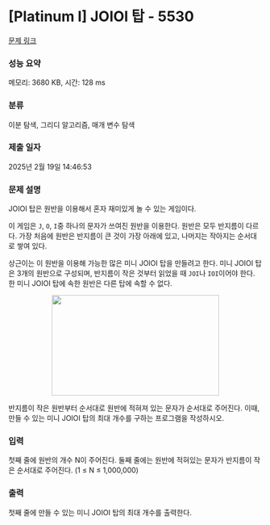 # [Platinum I] JOIOI 탑 - 5530 

[문제 링크](https://www.acmicpc.net/problem/5530) 

### 성능 요약

메모리: 3680 KB, 시간: 128 ms

### 분류

이분 탐색, 그리디 알고리즘, 매개 변수 탐색

### 제출 일자

2025년 2월 19일 14:46:53

### 문제 설명

<p>JOIOI 탑은 원반을 이용해서 혼자 재미있게 놀 수 있는 게임이다.</p>

<p>이 게임은 <code>J</code>, <code>O</code>, <code>I</code>중 하나의 문자가 쓰여진 원반을 이용한다. 원반은 모두 반지름이 다르다. 가장 처음에 원반은 반지름이 큰 것이 가장 아래에 있고, 나머지는 작아지는 순서대로 쌓여 있다.</p>

<p>상근이는 이 원반을 이용해 가능한 많은 미니 JOIOI 탑을 만들려고 한다. 미니 JOIOI 탑은 3개의 원반으로 구성되며, 반지름이 작은 것부터 읽었을 때 <code>JOI</code>나 <code>IOI</code>이어야 한다. 한 미니 JOIOI 탑에 속한 원반은 다른 탑에 속할 수 없다.</p>

<p style="text-align: center;"><img alt="" src="https://upload.acmicpc.net/58cba022-9053-4e69-964f-425f944d359b/-/preview/" style="width: 332px; height: 199px;"></p>

<p>반지름이 작은 원반부터 순서대로 원반에 적혀져 있는 문자가 순서대로 주어진다. 이때, 만들 수 있는 미니 JOIOI 탑의 최대 개수를 구하는 프로그램을 작성하시오.</p>

### 입력 

 <p>첫째 줄에 원반의 개수 N이 주어진다. 둘째 줄에는 원반에 적혀있는 문자가 반지름이 작은 순서대로 주어진다. (1 ≤ N ≤ 1,000,000)</p>

### 출력 

 <p>첫째 줄에 만들 수 있는 미니 JOIOI 탑의 최대 개수를 출력한다.</p>

